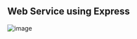 ## Web Service using Express

![image](https://user-images.githubusercontent.com/83491188/209562616-ff05b321-8a05-4d59-b987-ed9f8bbe2fce.png)

